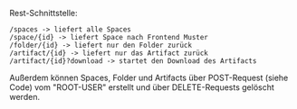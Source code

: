 Rest-Schnittstelle:

    /spaces -> liefert alle Spaces
    /space/{id} -> liefert Space nach Frontend Muster
    /folder/{id} -> liefert nur den Folder zurück
    /artifact/{id} -> liefert nur das Artifact zurück
    /artifact/{id}?download -> startet den Download des Artifacts

Außerdem können Spaces, Folder und Artifacts über POST-Request (siehe Code) vom "ROOT-USER" erstellt und über DELETE-Requests gelöscht werden.